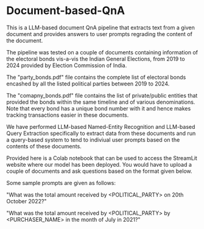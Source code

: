 # Document-based-QnA
This is a LLM-based document QnA pipeline that extracts text from a given document and provides answers to user prompts regrading the content of the document.

The pipeline was tested on a couple of documents containing information of the electoral bonds vis-a-vis the Indian General Elections, from 2019 to 2024 provided by Election Commission of India.

The "party_bonds.pdf" file contains the complete list of electoral bonds encashed by all the listed political parties between 2019 to 2024.

The "comapny_bonds.pdf" file contains the list of private/public entities that provided the bonds within the same timeline and of various denominations. Note that every bond has a unique bond number with it and hence makes tracking transactions easier in these documents.

We have performed LLM-based Named-Entity Recognition and LLM-based Query Extraction specifically to extract data from these documents and run a query-based system to tend to indiviual user prompts based on the contents of these documents.

Provided here is a Colab notebook that can be used to access the StreamLit website where our model has been deployed. You would have to upload a couple of documents and ask questions based on the format given below.

Some sample prompts are given as follows: 

"What was the total amount received by <POLITICAL_PARTY> on 20th October 2022?"

"What was the total amount received by <POLITICAL_PARTY> by <PURCHASER_NAME> in the 
 month of July in 2021?"
